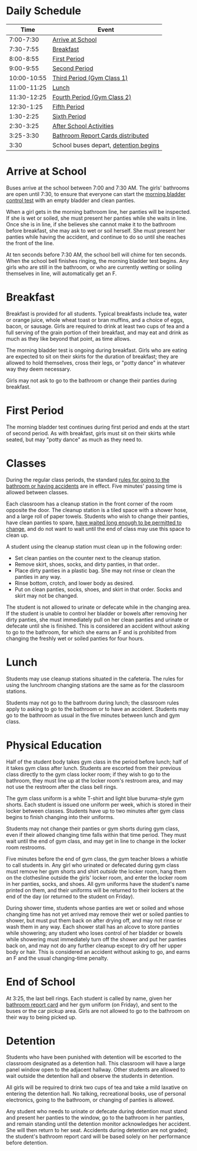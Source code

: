 <!-- TITLE: Daily Schedule -->
<!-- SUBTITLE: A quick summary of Schedule -->

# Daily Schedule
Time | Event
--- | ---
7:00-7:30 | [Arrive at School](#arrive-at-school)
7:30-7:55 | [Breakfast](#breakfast)
8:00-8:55 | [First Period](#first-period)
9:00-9:55 | [Second Period](#classes)
10:00-10:55 | [Third Period (Gym Class 1)](#physical-education)
11:00-11:25 | [Lunch](#lunch)
11:30-12:25 | [Fourth Period (Gym Class 2)](#physical-education)
12:30-1:25 | [Fifth Period](#classes)
1:30-2:25 | [Sixth Period](#classes)
2:30-3:25 | [After School Activities](#after-school-activities)
3:25-3:30 | [Bathroom Report Cards distributed](#end-of-school)
3:30 | School buses depart, [detention begins](#detention)

# Arrive at School
Buses arrive at the school between 7:00 and 7:30 AM. The girls' bathrooms are open until 7:30, to ensure that everyone can start the [morning bladder control test](./curriculum#morning-bladder-control-test) with an empty bladder and clean panties.

When a girl gets in the morning bathroom line, her panties will be inspected. If she is wet or soiled, she must present her panties while she waits in line. Once she is in line, if she believes she cannot make it to the bathroom before breakfast, she may ask to wet or soil herself. She must present her panties while having the accident, and continue to do so until she reaches the front of the line.

At ten seconds before 7:30 AM, the school bell will chime for ten seconds. When the school bell finishes ringing, the morning bladder test begins. Any girls who are still in the bathroom, or who are currently wetting or soiling themselves in line, will automatically get an F.

# Breakfast
Breakfast is provided for all students. Typical breakfasts include tea, water or orange juice, whole wheat toast or bran muffins, and a choice of eggs, bacon, or sausage. Girls are required to drink at least two cups of tea and a full serving of the grain portion of their breakfast, and may eat and drink as much as they like beyond that point, as time allows.

The morning bladder test is ongoing during breakfast. Girls who are eating are expected to sit on their skirts for the duration of breakfast; they are allowed to hold themselves, cross their legs, or "potty dance" in whatever way they deem necessary.

Girls may not ask to go to the bathroom or change their panties during breakfast.

# First Period
The morning bladder test continues during first period and ends at the start of second period. As with breakfast, girls must sit on their skirts while seated, but may "potty dance" as much as they need to.

# Classes
During the regular class periods, the standard [rules for going to the bathroom or having accidents](/setting/remedial-school/curriculum#bathroom-and-accident-grading) are in effect. Five minutes' passing time is allowed between classes.

Each classroom has a cleanup station in the front corner of the room opposite the door. The cleanup station is a tiled space with a shower hose, and a large roll of paper towels. Students who wish to change their panties, have clean panties to spare, [have waited long enough to be permitted to change,](/setting/remedial-school/curriculum#changes-of-panties) and do not want to wait until the end of class may use this space to clean up.

A student using the cleanup station must clean up in the following order:
* Set clean panties on the counter next to the cleanup station.
* Remove skirt, shoes, socks, and dirty panties, in that order..  
* Place dirty panties in a plastic bag. She may not rinse or clean the panties in any way.  
* Rinse bottom, crotch, and lower body as desired.  
* Put on clean panties, socks, shoes, and skirt in that order. Socks and skirt may not be changed.  

The student is not allowed to urinate or defecate while in the changing area. If the student is unable to control her bladder or bowels after removing her dirty panties, she must immediately pull on her clean panties and urinate or defecate until she is finished. This is considered an accident without asking to go to the bathroom, for which she earns an F and is prohibited from changing the freshly wet or soiled panties for four hours.

# Lunch
Students may use cleanup stations situated in the cafeteria. The rules for using the lunchroom changing stations are the same as for the classroom stations.

Students may not go to the bathroom during lunch; the classroom rules apply to asking to go to the bathroom or to have an accident. Students may go to the bathroom as usual in the five minutes between lunch and gym class.

# Physical Education
Half of the student body takes gym class in the period before lunch; half of it takes gym class after lunch. Students are escorted from their previous class directly to the gym class locker room; if they wish to go to the bathroom, they must line up at the locker room's restroom area, and may not use the restroom after the class bell rings.

The gym class uniform is a white T-shirt and light blue buruma-style gym shorts. Each student is issued one uniform per week, which is stored in their locker between classes. Students have up to two minutes after gym class begins to finish changing into their uniforms.

Students may not change their panties or gym shorts during gym class, even if their allowed changing time falls within that time period. They must wait until the end of gym class, and may get in line to change in the locker room restrooms.

Five minutes before the end of gym class, the gym teacher blows a whistle to call students in. Any girl who urinated or defecated during gym class must remove her gym shorts and shirt *outside* the locker room, hang them on the clothesline outside the girls' locker room, and enter the locker room in her panties, socks, and shoes. All gym uniforms have the student's name printed on them, and their uniforms will be returned to their lockers at the end of the day (or returned to the student on Friday).

During shower time, students whose panties are wet or soiled and whose changing time has not yet arrived may remove their wet or soiled panties to shower, but must put them back on after drying off, and may not rinse or wash them in any way. Each shower stall has an alcove to store panties while showering; any student who loses control of her bladder or bowels while showering must immediately turn off the shower and put her panties back on, and may not do any further cleanup except to dry off her upper body or hair. This is considered an accident without asking to go, and earns an F and the usual changing-time penalty.

# End of School
At 3:25, the last bell rings. Each student is called by name, given her [bathroom report card](/setting/remedial-school/bathroom-report-card) and her gym uniform (on Friday), and sent to the buses or the car pickup area. Girls are not allowed to go to the bathroom on their way to being picked up.

# Detention
Students who have been punished with detention will be escorted to the classroom designated as a detention hall. This classroom will have a large panel window open to the adjacent hallway. Other students are allowed to wait outside the detention hall and observe the students in detention.

All girls will be required to drink two cups of tea and take a mild laxative on entering the detention hall. No talking, recreational books, use of personal electronics, going to the bathroom, or changing of panties is allowed.

Any student who needs to urinate or defecate during detention must stand and present her panties to the window, go to the bathroom in her panties, and remain standing until the detention monitor acknowledges her accident. She will then return to her seat. Accidents during detention are not graded; the student's bathroom report card will be based solely on her performance before detention.